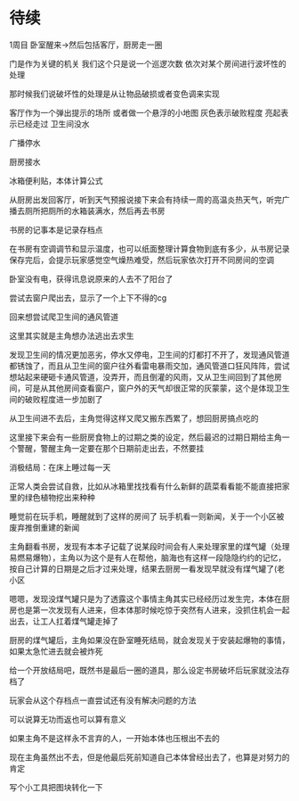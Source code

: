 # 待续
1周目
卧室醒来->然后包括客厅，厨房走一圈


门是作为关键的机关
我们这个只是说一个巡逻次数
依次对某个房间进行波坏性的处理

那时候我们说破坏性的处理是从让物品破损或者变色调来实现

客厅作为一个弹出提示的场所
或者做一个悬浮的小地图
灰色表示破败程度
亮起表示已经走过
卫生间没水

广播停水

厨房接水

冰箱便利贴，本体计算公式

从厨房出发回客厅，听到天气预报说接下来会有持续一周的高温炎热天气，听完广播去厕所把厕所的水箱装满水，然后再去书房

书房的记事本是记录存档点


在书房有空调调节和显示温度，也可以纸面整理计算食物到底有多少，从书房记录保存完后，会提示玩家感觉空气燥热难受，然后玩家依次打开不同房间的空调

卧室没有电，获得讯息说原来的人去不了阳台了

尝试去窗户爬出去，显示了一个上下不得的cg

回来想尝试爬卫生间的通风管道

这里其实就是主角想办法逃出去求生

发现卫生间的情况更加恶劣，停水又停电，卫生间的灯都打不开了，发现通风管道都锈蚀了，而且从卫生间的窗户往外看雷电暴雨交加，通风管道口狂风阵阵，尝试想站起来硬砸卡通风管道，没弄开，而且倒灌的风雨，又从卫生间回到了其他房间，可是从其他房间查看窗户，窗户外的天气却很正常的灰蒙蒙，这个是体现卫生间的破败程度进一步加剧了

从卫生间进不去后，主角觉得这样又爬又搬东西累了，想回厨房搞点吃的

这里接下来会有一些厨房食物上的过期之类的设定，然后最迟的过期日期给主角一个警醒，警醒主角一定要在那个日期前走出去，不然要挂

消极结局：在床上睡过每一天

正常人类会尝试自救，比如从冰箱里找找看有什么新鲜的蔬菜看看能不能直接把家里的绿色植物挖出来种种

睡觉前在玩手机，睡醒就到了这样的房间了
玩手机看一则新闻，关于一个小区被废弃推倒重建的新闻

主角翻看书房，发现有本本子记载了说某段时间会有人来处理家里的煤气罐（处理易燃易爆物），主角以为这个是有人在帮他，脑海也有这样一段隐隐约约的记忆，按自己计算的日期是之后才过来处理，结果去厨房一看发现早就没有煤气罐了(老小区

嗯嗯，发现没煤气罐只是为了透露这个事情主角其实已经经历过发生完，本体在厨房也是第一次发现有人进来，但本体那时候吃惊于突然有人进来，没抓住机会一起出去，让工人扛着煤气罐走掉了

厨房的煤气罐后，主角如果没在卧室睡死结局，就会发现关于安装起爆物的事情，如果太急忙进去就会被炸死

给一个开放结局吧，既然书是最后一圈的道具，那么设定书房破坏后玩家就没法存档了

玩家会从这个存档点一直尝试还有没有解决问题的方法

可以说算无功而返也可以算有意义

如果主角不是这样永不言弃的人，一开始本体也压根出不去的

现在主角虽然出不去，但是他最后死前知道自己本体曾经出去了，也算是对努力的肯定


写个小工具把图块转化一下
